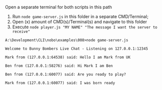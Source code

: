 Open a separate terminal for both scripts in this path

1. Run `node game-server.js` in this folder in a separate CMD/Terminal;
2. Open (x) amount of CMD(s)/Terminal(s) and navigate to this folder
3. Execute `node player.js "MY NAME" "The message I want the server to receive"`

`A:\Development\CLI\nobo\examples\008>node game-server.js`

`Welcome to Bunny Bombers Live Chat - Listening on 127.0.0.1:12345`

`Mark from (127.0.0.1:64538) said: Hello I am Mark from UK`

`Ben from (127.0.0.1:58276) said: Hi Mark I am Ben`

`Ben from (127.0.0.1:60077) said: Are you ready to play?`

`Mark from (127.0.0.1:60077) said: I was born ready`